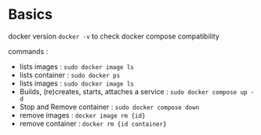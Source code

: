# Basics

docker version `docker -v` to check docker compose compatibility

commands :

- lists images : `sudo docker image ls`
- lists container : `sudo docker ps`
- lists images :  `sudo docker image ls`
- Builds, (re)creates, starts, attaches a service : `sudo docker compose up -d`
- Stop and Remove container : `sudo docker compose down`
- remove images : `docker image rm {id}`
- remove container : `docker rm {id container}`
